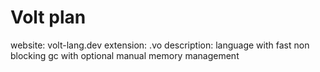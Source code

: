 
# Volt plan

website: volt-lang.dev
extension: .vo
description: language with fast non blocking gc with optional manual memory management
